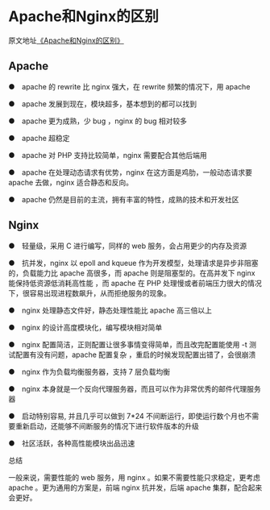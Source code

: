 # Apache和Nginx的区别

原文地址[《Apache和Nginx的区别》](https://m.php.cn/faq/422192.html)

## Apache

●　apache 的 rewrite 比 nginx 强大，在 rewrite 频繁的情况下，用 apache

●　apache 发展到现在，模块超多，基本想到的都可以找到

●　apache 更为成熟，少 bug ，nginx 的 bug 相对较多

●　apache 超稳定

●　apache 对 PHP 支持比较简单，nginx 需要配合其他后端用

●　apache 在处理动态请求有优势，nginx 在这方面是鸡肋，一般动态请求要 apache 去做，nginx 适合静态和反向。

●　apache 仍然是目前的主流，拥有丰富的特性，成熟的技术和开发社区

## Nginx

●　轻量级，采用 C 进行编写，同样的 web 服务，会占用更少的内存及资源

●　抗并发，nginx 以 epoll and kqueue 作为开发模型，处理请求是异步非阻塞的，负载能力比 apache 高很多，而 apache 则是阻塞型的。在高并发下 nginx 能保持低资源低消耗高性能 ，而 apache 在 PHP 处理慢或者前端压力很大的情况下，很容易出现进程数飙升，从而拒绝服务的现象。

●　nginx 处理静态文件好，静态处理性能比 apache 高三倍以上

●　nginx 的设计高度模块化，编写模块相对简单

●　nginx 配置简洁，正则配置让很多事情变得简单，而且改完配置能使用 -t 测试配置有没有问题，apache 配置复杂 ，重启的时候发现配置出错了，会很崩溃

●　nginx 作为负载均衡服务器，支持 7 层负载均衡

●　nginx 本身就是一个反向代理服务器，而且可以作为非常优秀的邮件代理服务器

●　启动特别容易, 并且几乎可以做到 7*24 不间断运行，即使运行数个月也不需要重新启动，还能够不间断服务的情况下进行软件版本的升级

●　社区活跃，各种高性能模块出品迅速

总结

一般来说，需要性能的 web 服务，用 nginx 。如果不需要性能只求稳定，更考虑 apache 。更为通用的方案是，前端 nginx 抗并发，后端 apache 集群，配合起来会更好。